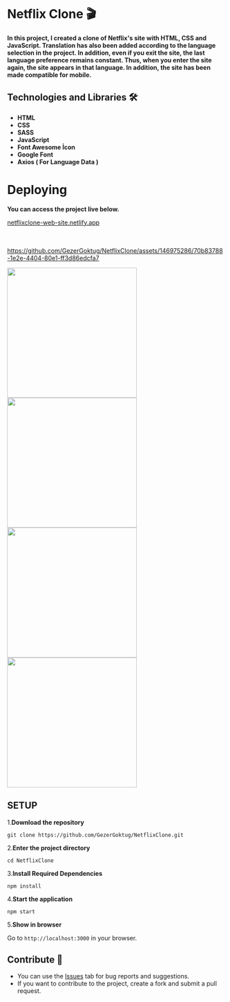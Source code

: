 # Netflix Clone 🎬

**<p>In this project, I created a clone of Netflix's site with HTML, CSS and JavaScript.
Translation has also been added according to the language selection in the project. In addition, even if you exit the site, the last language preference remains constant. Thus, when you enter the site again, the site appears in that language. In addition, the site has been made compatible for mobile.</p>**

## Technologies and Libraries 🛠️
<strong><ul>
<li>HTML</li>  
<li>CSS</li>  
<li>SASS</li>  
<li>JavaScript</li>  
<li>Font Awesome İcon</li>  
<li>Google Font</li>  
<li>Axios ( For Language Data )</li>
</ul></strong>


# Deploying

**<p>You can access the project live below.</p>**

<a href="netflixclone-web-site.netlify.app">netflixclone-web-site.netlify.app</a>
<br>
<br>
<br>




https://github.com/GezerGoktug/NetflixClone/assets/146975286/70b83788-1e2e-4404-80e1-ff3d86edcfa7



<img width="300" src="https://github.com/GezerGoktug/NetflixClone/assets/146975286/997ca7df-01b0-47bb-aa1f-c66adcee0729"/>
<img width="300" src="https://github.com/GezerGoktug/NetflixClone/assets/146975286/89cd04fa-79a9-40cc-871e-60ab8596df78"/>
<img width="300" src="https://github.com/GezerGoktug/NetflixClone/assets/146975286/49dc3437-ebdd-4ec4-abff-bf45d5b4d761"/>
<img width="300" src="https://github.com/GezerGoktug/NetflixClone/assets/146975286/c8f9766d-a9d3-474b-90e4-af0b91dabd25"/>
  



## SETUP

1.**Download the repository**

```
git clone https://github.com/GezerGoktug/NetflixClone.git
```

2.**Enter the project directory**

```
cd NetflixClone
```

3.**Install Required Dependencies**

```
npm install
```

4.**Start the application**

```
npm start
```

5.**Show in browser**

Go to `http://localhost:3000` in your browser.




## Contribute 🤝

- You can use the [Issues](https://github.com/GezerGoktug/NetflixClone) tab for bug reports and suggestions.
- If you want to contribute to the project, create a fork and submit a pull request.

